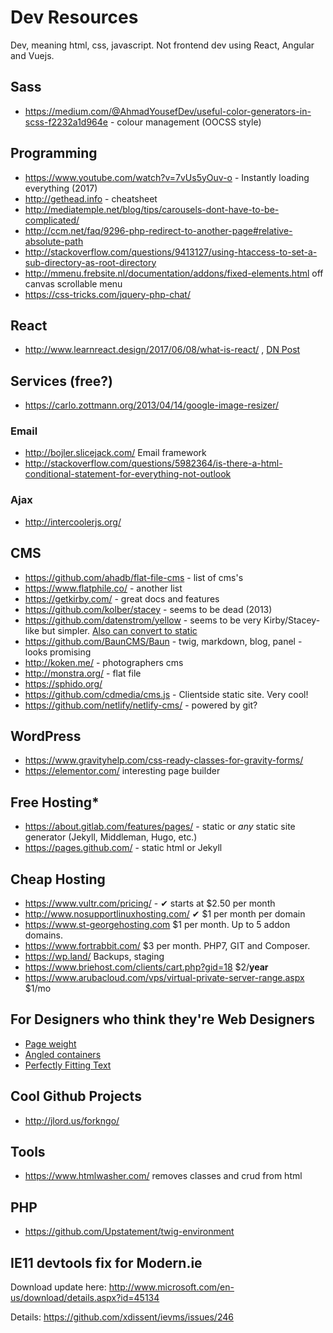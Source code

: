 # Dev Resources

Dev, meaning html, css, javascript. Not frontend dev using React, Angular and Vuejs.

## Sass

- https://medium.com/@AhmadYousefDev/useful-color-generators-in-scss-f2232a1d964e - colour management (OOCSS style)

## Programming

- https://www.youtube.com/watch?v=7vUs5yOuv-o - Instantly loading everything (2017)
- http://gethead.info - <head> cheatsheet
- http://mediatemple.net/blog/tips/carousels-dont-have-to-be-complicated/
- http://ccm.net/faq/9296-php-redirect-to-another-page#relative-absolute-path
- http://stackoverflow.com/questions/9413127/using-htaccess-to-set-a-sub-directory-as-root-directory
- http://mmenu.frebsite.nl/documentation/addons/fixed-elements.html off canvas scrollable menu
- https://css-tricks.com/jquery-php-chat/ 

## React

- http://www.learnreact.design/2017/06/08/what-is-react/ , [DN Post](https://www.designernews.co/stories/84472-what-is-react--an-illustrated-intro-react-course-for-designers-update-2)

## Services (free?)

- https://carlo.zottmann.org/2013/04/14/google-image-resizer/

### Email

- http://bojler.slicejack.com/ Email framework
- http://stackoverflow.com/questions/5982364/is-there-a-html-conditional-statement-for-everything-not-outlook

### Ajax

- http://intercoolerjs.org/

## CMS

- https://github.com/ahadb/flat-file-cms - list of cms's
- https://www.flatphile.co/ - another list
- https://getkirby.com/ - great docs and features
- https://github.com/kolber/stacey - seems to be dead (2013)
- https://github.com/datenstrom/yellow - seems to be very Kirby/Stacey-like but simpler. [Also can convert to static](https://developers.datenstrom.se/help/web-server-configuration)
- https://github.com/BaunCMS/Baun - twig, markdown, blog, panel - looks promising
- http://koken.me/ - photographers cms
- http://monstra.org/ - flat file
- https://sphido.org/
- https://github.com/cdmedia/cms.js - Clientside static site. Very cool!
- https://github.com/netlify/netlify-cms/ - powered by git?

## WordPress

- https://www.gravityhelp.com/css-ready-classes-for-gravity-forms/
- https://elementor.com/ interesting page builder

## Free Hosting*

- https://about.gitlab.com/features/pages/ - static or *any* static site generator (Jekyll, Middleman, Hugo, etc.)
- https://pages.github.com/ - static html or Jekyll

## Cheap Hosting

- https://www.vultr.com/pricing/ - ✔ starts at $2.50 per month 
- http://www.nosupportlinuxhosting.com/ ✔ $1 per month per domain
- https://www.st-georgehosting.com $1 per month. Up to 5 addon domains.
- https://www.fortrabbit.com/ $3 per month. PHP7, GIT and Composer.
- https://wp.land/ Backups, staging
- https://www.briehost.com/clients/cart.php?gid=18 $2/**year**
- https://www.arubacloud.com/vps/virtual-private-server-range.aspx $1/mo

## For Designers who think they're Web Designers

- [Page weight](https://mobiforge.com/research-analysis/the-web-is-doom)
- [Angled containers](https://kilianvalkhof.com/2017/design/sloped-edges-with-consistent-angle-in-css/)
- [Perfectly Fitting Text](https://medium.com/dropbox-design/design-for-internationalization-24c12ea6b38f#.oiox19dxw)

## Cool Github Projects

- http://jlord.us/forkngo/

## Tools

- https://www.htmlwasher.com/ removes classes and crud from html

## PHP

- https://github.com/Upstatement/twig-environment

## IE11 devtools fix for Modern.ie

Download update here: http://www.microsoft.com/en-us/download/details.aspx?id=45134

Details: https://github.com/xdissent/ievms/issues/246
